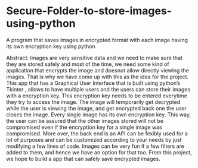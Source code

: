 # Secure-Folder-to-store-images-using-python
A program that saves images in encrypted format with each image having its own encryption key using python

Abstract:
      Images are very sensitive data and we need to make sure that they are stored safely and most of the time, we need some kind of application that encrypts the image and doesnot allow directly viewing the images. That is why we have come up with this as the idea for the project. This app that has a Graphical User Interface that is built using python’s Tkinter , allows to have multiple users and the users can store their images with a encryption key. This encryption key needs to be entered everytime they try to access the image. The image will temporarily get decrypted while the user is viewing the image, and get encrypted back one the user closes the image. Every single image has its own encryption key. This way, the user can be assured that the other images stored will not be compromised even if the encryption key for a single image was compromised. More over, the back end is an API can be fexibly used for a lot of purposes and can be customized according to your needs by just modifying a few lines of code. Images can be very fun if a few filters are added to them, and hence we have an option for that too. From this project, we hope to build a app that can safely save encrypted images.
